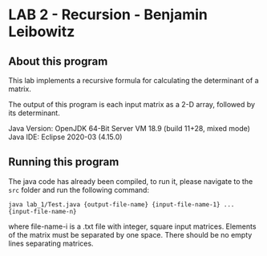 # LAB 2 - Recursion - Benjamin Leibowitz

## About this program
This lab implements a recursive formula for calculating the determinant of a matrix. 

The output of this program is each input matrix as a 2-D array, followed by its determinant.

Java Version: OpenJDK 64-Bit Server VM 18.9 (build 11+28, mixed mode)
Java IDE: Eclipse 2020-03 (4.15.0)

## Running this program
The java code has already been compiled, to run it, please navigate to the ```src``` folder
and run the following command:
```
java lab_1/Test.java {output-file-name} {input-file-name-1} ... {input-file-name-n}
```
where file-name-i is a .txt file with integer, square input matrices.
Elements of the matrix must be separated by one space.
There should be no empty lines separating matrices. 
